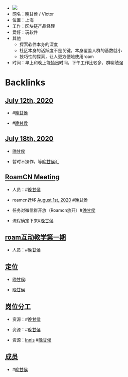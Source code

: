 - ![](https://firebasestorage.googleapis.com/v0/b/firescript-577a2.appspot.com/o/imgs%2Fapp%2Fvictor-wu%2FwOKYKB9wET.png?alt=media&token=9dec8e51-199e-41cb-ae04-b3c3de8f2213)
- 网名：晚甘侯 / Victor
- 位置：上海
- 工作：区块链产品经理
- 爱好：玩软件
- 其他
    - 探索软件本身的深度
    - 社区本身的活跃度不是关键，本身覆盖人群的基数就小
    - 技巧性的探索，让人更方便地使用roam
- 时间：早上和晚上能抽出时间，下午工作比较多，群聊勉强

# Backlinks
## [July 12th, 2020](<July 12th, 2020.md>)
- #[晚甘侯](<晚甘侯.md>)

- #[晚甘侯](<晚甘侯.md>)

## [July 18th, 2020](<July 18th, 2020.md>)
- [晚甘侯](<晚甘侯.md>)

- 暂时不操作，等[晚甘侯](<晚甘侯.md>)汇

## [RoamCN Meeting](<RoamCN Meeting.md>)
- 人员：#[晚甘侯](<晚甘侯.md>)

- roamcn迁移 [August 1st, 2020](<August 1st, 2020.md>) #[晚甘侯](<晚甘侯.md>)

- 任务对微信群开放（Roamcn放开）#[晚甘侯](<晚甘侯.md>)

- 流程确定下来#[晚甘侯](<晚甘侯.md>)

## [roam互动教学第一期](<roam互动教学第一期.md>)
- 人员：#[晚甘侯](<晚甘侯.md>)

## [定位](<定位.md>)
- [晚甘侯](<晚甘侯.md>):

- [晚甘侯](<晚甘侯.md>)

## [岗位分工](<岗位分工.md>)
- 资源：#[晚甘侯](<晚甘侯.md>)

- 资源：#[晚甘侯](<晚甘侯.md>)

- 资源：[Innis](<Innis.md>) #[晚甘侯](<晚甘侯.md>)

## [成员](<成员.md>)
- #[晚甘侯](<晚甘侯.md>)

